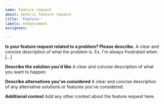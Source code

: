 ```yaml
---
name: Feature request
about: Generic feature request
title: 'Feature:'
labels: enhancement
assignees: ''

---
```


<!-- This is only intended for features about how the packages interact! Do NOT file requests for features to be added to individual software. File the request at software authors! -->

**Is your feature request related to a problem? Please describe.**
A clear and concise description of what the problem is. Ex. I'm always frustrated when [...]

**Describe the solution you'd like**
A clear and concise description of what you want to happen.

**Describe alternatives you've considered**
A clear and concise description of any alternative solutions or features you've considered.

**Additional context**
Add any other context about the feature request here.
